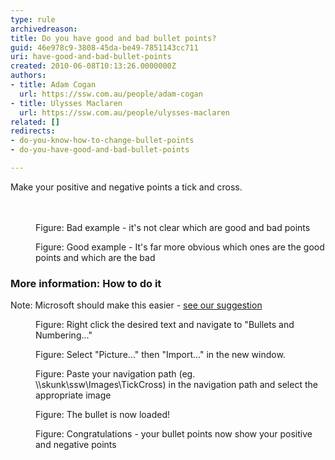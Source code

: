 ```yaml
---
type: rule
archivedreason: 
title: Do you have good and bad bullet points?
guid: 46e978c9-3808-45da-be49-7851143cc711
uri: have-good-and-bad-bullet-points
created: 2010-06-08T10:13:26.0000000Z
authors:
- title: Adam Cogan
  url: https://ssw.com.au/people/adam-cogan
- title: Ulysses Maclaren
  url: https://ssw.com.au/people/ulysses-maclaren
related: []
redirects:
- do-you-know-how-to-change-bullet-points
- do-you-have-good-and-bad-bullet-points

---
```



​Make your positive and negative points a tick and cross. 
<br>
<br><excerpt class='endintro'></excerpt><br>
<dl class="badImage"><dt>
      <img src="/PublishingImages/TicksBad.jpg" alt="" /> 
   </dt><dd>Figure&#58; Bad example - it's not clear which are good and bad points </dd></dl><dl class="goodImage"><dt>
      <img src="/PublishingImages/TicksGood.jpg" alt="" /> 
   </dt><dd>Figure&#58; Good example - It's far more obvious which ones are the good points and which are the bad </dd></dl><h3>More information&#58; How to do it</h3><p>Note&#58; Microsoft should make this easier - <a href="http&#58;//bettersoftwaresuggestions.com/microsoft/office/powerpoint/add-default-ticks-and-crosses/"> see our suggestion</a></p><dl class="image"><dt>
         <img src="/PublishingImages/RulesBullets01.jpg" alt="" /> 
      </dt><dd>Figure&#58; Right click the desired text and navigate to &quot;Bullets and Numbering...&quot; </dd></dl><dl class="image"><dt>
         <img src="/PublishingImages/RulesBullets02.jpg" alt="" /> 
      </dt><dd>Figure&#58; Select &quot;Picture...&quot; then &quot;Import...&quot; in the new window. </dd></dl><dl class="image"><dt>
         <img src="/PublishingImages/RulesBullets03.jpg" alt="" /> 
      </dt><dd>Figure&#58; Paste your navigation path (eg. \\skunk\ssw\Images\TickCross) in the navigation path and select the appropriate image </dd></dl><dl class="image"><dt>
         <img src="/PublishingImages/RulesBullets04.jpg" alt="" /> 
      </dt><dd>Figure&#58; The bullet is now loaded! </dd></dl><dl class="image"><dt>
         <img src="/PublishingImages/RulesBullets05.jpg" alt="" /> 
      </dt><dd>Figure&#58; Congratulations - your bullet points now show your positive and negative points​<br></dd></dl>


